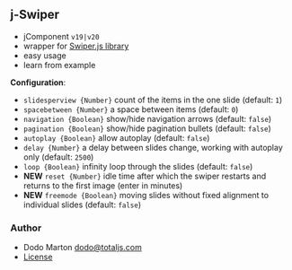 ## j-Swiper

- jComponent `v19|v20`
- wrapper for [Swiper.js library](https://swiperjs.com/)
- easy usage
- learn from example

__Configuration__:

- `slidesperview {Number}` count of the items in the one slide (default: `1`)
- `spacebetween {Number}` a space between items (default: `0`)
- `navigation {Boolean}` show/hide navigation arrows (default: `false`)
- `pagination {Boolean}` show/hide pagination bullets (default: `false`)
- `autoplay {Boolean}` allow autoplay (default: `false`)
- `delay {Number}` a delay between slides change, working with autoplay only (default: `2500`)
- `loop {Boolean}` infinity loop through the slides (default: `false`)
- __NEW__ `reset {Number}` idle time after which the swiper restarts and returns to the first image (enter in minutes)
- __NEW__ `freemode {Boolean}` moving slides without fixed alignment to individual slides (default: `false`)

### Author

- Dodo Marton <dodo@totaljs.com>
- [License](https://www.totaljs.com/license/)